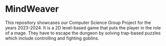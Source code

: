 # MindWeaver
This repository showcases our Computer Science Group Project for the years 2023-2024. It is a 2D level-based game that puts the player in the role of a mage. They have to escape the dungeon by solving trap-based puzzles which include controlling and fighting goblins. 
